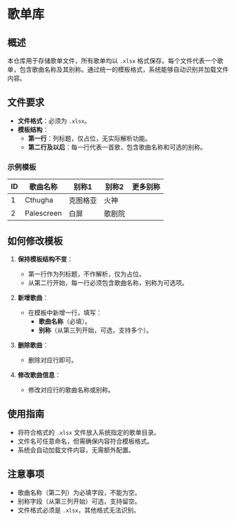 # 歌单库

## 概述
本仓库用于存储歌单文件，所有歌单均以 `.xlsx` 格式保存。每个文件代表一个歌单，包含歌曲名称及其别称。通过统一的模板格式，系统能够自动识别并加载文件内容。

## 文件要求
- **文件格式**：必须为 `.xlsx`。
- **模板结构**：
  - **第一行**：列标题，仅占位，无实际解析功能。
  - **第二行及以后**：每一行代表一首歌，包含歌曲名称和可选的别称。

### 示例模板
| ID  | 歌曲名称        | 别称1    | 别称2   | 更多别称 |
|-----|-----------------|---------|---------|----------|
| 1   | Cthugha         | 克图格亚 | 火神    |          |
| 2   | Palescreen      | 白屏     | 歌剧院  |          |

## 如何修改模板
1. **保持模板结构不变**：
   - 第一行作为列标题，不作解析，仅为占位。
   - 从第二行开始，每一行必须包含歌曲名称，别称为可选项。

2. **新增歌曲**：
   - 在模板中新增一行，填写：
     - **歌曲名称**（必填）。
     - **别称**（从第三列开始，可选，支持多个）。

3. **删除歌曲**：
   - 删除对应行即可。

4. **修改歌曲信息**：
   - 修改对应行的歌曲名称或别称。

## 使用指南
- 将符合格式的 `.xlsx` 文件放入系统指定的歌单目录。
- 文件名可任意命名，但需确保内容符合模板格式。
- 系统会自动加载文件内容，无需额外配置。

## 注意事项
- 歌曲名称（第二列）为必填字段，不能为空。
- 别称字段（从第三列开始）可选，支持留空。
- 文件格式必须是 `.xlsx`，其他格式无法识别。
